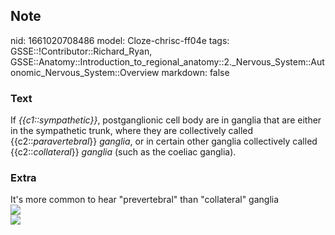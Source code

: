 ## Note
nid: 1661020708486
model: Cloze-chrisc-ff04e
tags: GSSE::!Contributor::Richard_Ryan, GSSE::Anatomy::Introduction_to_regional_anatomy::2._Nervous_System::Autonomic_Nervous_System::Overview
markdown: false

### Text
<div class="toggle">
  If <em>{{c1::sympathetic}}</em>, postganglionic cell body are in
  ganglia that are either in the sympathetic trunk, where they are
  collectively called {{c2::<em>paravertebral</em>}}
  <em>ganglia</em>, or in certain other ganglia collectively called
  {{c2::<em>collateral</em>}} <em>ganglia</em> (such as the coeliac
  ganglia).
</div>

### Extra
<div>
  It's more common to hear "prevertebral" than "collateral" ganglia
</div>
<div><img src="A329206_1_En_21_Fig2_HTML.gif"></div>
<div><img src= 
"1501_Connections_of_the_Sympathetic_Nervous_System.jpg"></div>
